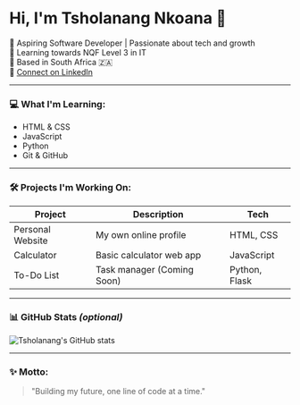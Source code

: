 # Hi, I'm Tsholanang Nkoana 👋

🚀 Aspiring Software Developer | Passionate about tech and growth  
📘 Learning towards NQF Level 3 in IT  
📍 Based in South Africa 🇿🇦  
🔗 [Connect on LinkedIn](https://www.linkedin.com/in/tsholanang-nkoana-171111267/)

---

### 💻 What I'm Learning:
- HTML & CSS
- JavaScript
- Python
- Git & GitHub

---

### 🛠️ Projects I'm Working On:
| Project | Description | Tech |
|--------|-------------|------|
| Personal Website | My own online profile | HTML, CSS |
| Calculator | Basic calculator web app | JavaScript |
| To-Do List | Task manager (Coming Soon) | Python, Flask |

---

### 📊 GitHub Stats *(optional)*
![Tsholanang's GitHub stats](https://github-readme-stats.vercel.app/api?username=Tsholanang-ctrl&show_icons=true&theme=radical)

---

### ✨ Motto:
> "Building my future, one line of code at a time."

<!--
**Tsholanang-ctrl/Tsholanang-ctrl** is a ✨ _special_ ✨ repository because its `README.md` (this file) appears on your GitHub profile.

Here are some ideas to get you started:

- 🔭 I’m currently working on ...
- 🌱 I’m currently learning ...
- 👯 I’m looking to collaborate on ...
- 🤔 I’m looking for help with ...
- 💬 Ask me about ...
- 📫 How to reach me: ...
- 😄 Pronouns: ...
- ⚡ Fun fact: ...
-->
